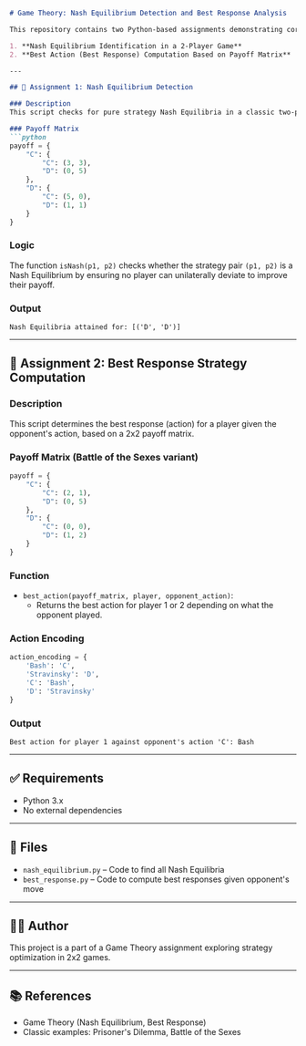 ```markdown
# Game Theory: Nash Equilibrium Detection and Best Response Analysis

This repository contains two Python-based assignments demonstrating core concepts in Game Theory:

1. **Nash Equilibrium Identification in a 2-Player Game**
2. **Best Action (Best Response) Computation Based on Payoff Matrix**

---

## 📌 Assignment 1: Nash Equilibrium Detection

### Description
This script checks for pure strategy Nash Equilibria in a classic two-player payoff matrix game (Prisoner's Dilemma).

### Payoff Matrix
```python
payoff = {
    "C": {
        "C": (3, 3),
        "D": (0, 5)
    },
    "D": {
        "C": (5, 0),
        "D": (1, 1)
    }
}
```

### Logic
The function `isNash(p1, p2)` checks whether the strategy pair `(p1, p2)` is a Nash Equilibrium by ensuring no player can unilaterally deviate to improve their payoff.

### Output
```
Nash Equilibria attained for: [('D', 'D')]
```

---

## 📌 Assignment 2: Best Response Strategy Computation

### Description
This script determines the best response (action) for a player given the opponent's action, based on a 2x2 payoff matrix.

### Payoff Matrix (Battle of the Sexes variant)
```python
payoff = {
    "C": {
        "C": (2, 1),
        "D": (0, 5)
    },
    "D": {
        "C": (0, 0),
        "D": (1, 2)
    }
}
```

### Function
- `best_action(payoff_matrix, player, opponent_action)`:
    - Returns the best action for player 1 or 2 depending on what the opponent played.

### Action Encoding
```python
action_encoding = {
    'Bash': 'C',
    'Stravinsky': 'D',
    'C': 'Bash',
    'D': 'Stravinsky'
}
```

### Output
```
Best action for player 1 against opponent's action 'C': Bash
```

---

## ✅ Requirements
- Python 3.x
- No external dependencies

---

## 📂 Files
- `nash_equilibrium.py` – Code to find all Nash Equilibria
- `best_response.py` – Code to compute best responses given opponent's move

---

## 👨‍💻 Author
This project is a part of a Game Theory assignment exploring strategy optimization in 2x2 games.

---

## 📚 References
- Game Theory (Nash Equilibrium, Best Response)
- Classic examples: Prisoner's Dilemma, Battle of the Sexes
```

